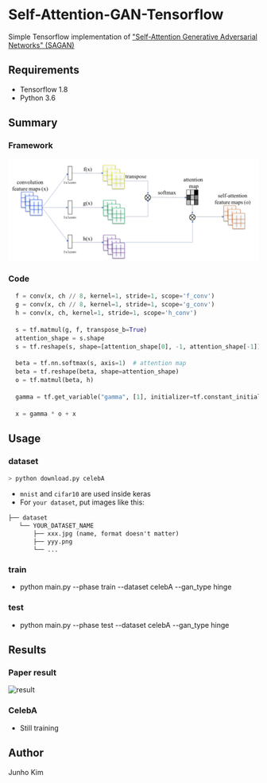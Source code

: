 # Self-Attention-GAN-Tensorflow
Simple Tensorflow implementation of ["Self-Attention Generative Adversarial Networks" (SAGAN)](https://arxiv.org/pdf/1805.08318.pdf)


## Requirements
* Tensorflow 1.8
* Python 3.6

## Summary
### Framework
![framework](./assests/framework.PNG)

### Code
```python
  f = conv(x, ch // 8, kernel=1, stride=1, scope='f_conv')
  g = conv(x, ch // 8, kernel=1, stride=1, scope='g_conv')
  h = conv(x, ch, kernel=1, stride=1, scope='h_conv')

  s = tf.matmul(g, f, transpose_b=True)
  attention_shape = s.shape
  s = tf.reshape(s, shape=[attention_shape[0], -1, attention_shape[-1]])  # [bs, N, C]

  beta = tf.nn.softmax(s, axis=1)  # attention map
  beta = tf.reshape(beta, shape=attention_shape)
  o = tf.matmul(beta, h)

  gamma = tf.get_variable("gamma", [1], initializer=tf.constant_initializer(0.0))

  x = gamma * o + x
```
## Usage
### dataset

```python
> python download.py celebA
```

* `mnist` and `cifar10` are used inside keras
* For `your dataset`, put images like this:

```
├── dataset
   └── YOUR_DATASET_NAME
       ├── xxx.jpg (name, format doesn't matter)
       ├── yyy.png
       └── ...
```

### train
* python main.py --phase train --dataset celebA --gan_type hinge

### test
* python main.py --phase test --dataset celebA --gan_type hinge

## Results
### Paper result
![result](./assests/result.png)

### CelebA
* Still training

## Author
Junho Kim
